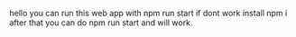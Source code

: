 hello you can run this web app with npm run start
if dont work install npm i
after that you can do npm run start and will work.
